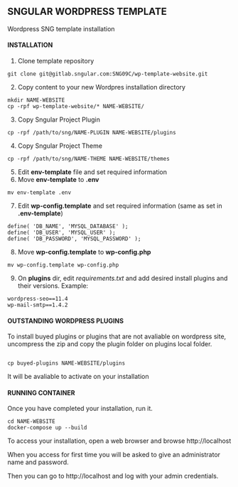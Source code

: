 ## SNGULAR WORDPRESS TEMPLATE

Wordpress SNG template installation

#### INSTALLATION

1. Clone template repository

```
git clone git@gitlab.sngular.com:SNG09C/wp-template-website.git
```

2. Copy content to your new Wordpres installation directory

```
mkdir NAME-WEBSITE
cp -rpf wp-template-website/* NAME-WEBSITE/
```

3. Copy Sngular Project Plugin

```
cp -rpf /path/to/sng/NAME-PLUGIN NAME-WEBSITE/plugins
```

4. Copy Sngular Project Theme

```
cp -rpf /path/to/sng/NAME-THEME NAME-WEBSITE/themes
```

5. Edit **env-template** file and set required information
6. Move **env-template** to **.env**

```
mv env-template .env
```

7. Edit **wp-config.template** and set required information (same as set in **.env-template**)

```
define( 'DB_NAME', 'MYSQL_DATABASE' );
define( 'DB_USER', 'MYSQL_USER' );
define( 'DB_PASSWORD', 'MYSQL_PASSWORD' );
```

8. Move **wp-config.template** to **wp-config.php**

```
mv wp-config.template wp-config.php
```

9. On **plugins** dir, edit *requirements.txt* and add desired install plugins and their versions. Example:

```
wordpress-seo==11.4
wp-mail-smtp==1.4.2
```

#### OUTSTANDING WORDPRESS PLUGINS

To install buyed plugins or plugins that are not avaliable on wordpress site, uncompress the zip and copy the plugin folder on plugins local folder.

```

cp buyed-plugins NAME-WEBSITE/plugins
```
It will be avaliable to activate on your installation

#### RUNNING CONTAINER

Once you have completed your installation, run it.

```
cd NAME-WEBSITE
docker-compose up --build
```

To access  your installation, open a web browser and browse http://localhost


When you access for first time you will be asked to give an administrator name and password.


Then you can go to http://localhost and log with your admin credentials.

